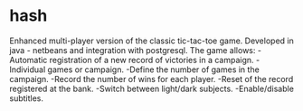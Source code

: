 # hash
Enhanced multi-player version of the classic tic-tac-toe game.
Developed in java - netbeans and integration with postgresql. 
The game allows: 
-Automatic registration of a new record of victories in a campaign. 
-Individual games or campaign. 
-Define the number of games in the campaign. 
-Record the number of wins for each player. 
-Reset of the record registered at the bank. 
-Switch between light/dark subjects. 
-Enable/disable subtitles.
